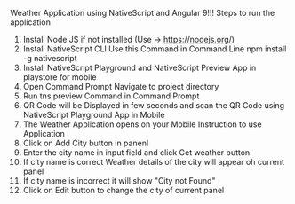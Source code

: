 Weather Application using NativeScript and Angular 9!!!
Steps to run the application
1. Install Node JS if not installed (Use -> https://nodejs.org/)
2. Install NativeScript CLI Use this Command in Command Line npm install -g nativescript
3. Install NativeScript Playground and NativeScript Preview App in playstore for mobile
4. Open Command Prompt Navigate to project directory
5. Run tns preview Command in Command Prompt
6. QR Code will be Displayed in few seconds and scan the QR Code using NativeScript Playground App in Mobile
7. The Weather Application opens on your Mobile
Instruction to use Application
  1. Click on Add City button in panenl
  2. Enter the city name in input field and click Get weather button
  3. If city name is correct Weather details of the city will appear oh current panel
  4. If city name is incorrect it will show "City not Found"
  5. Click on Edit button to change the city of current panel
